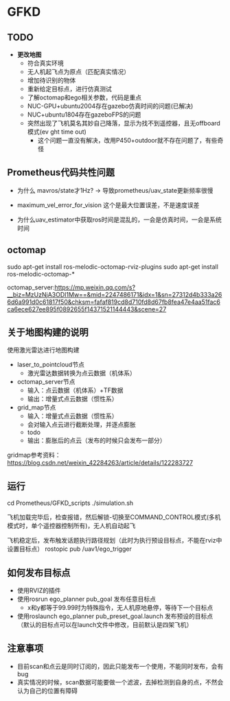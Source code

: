 # GFKD

## TODO
- **更改地图**
  - 符合真实环境
  - 无人机起飞点为原点（匹配真实情况）
  - 增加待识别的物体
  - 重新给定目标点，进行仿真测试
  - 了解octomap和ego相关参数，代码是重点
  - NUC-GPU+ubuntu2004存在gazebo仿真时间的问题(已解决)
  - NUC+ubuntu1804存在gazeboFPS的问题
  - 突然出现了飞机莫名其妙自己降落，显示为找不到遥控器，且无offboard模式(ev ght time out)
    - 这个问题一直没有解决，改用P450+outdoor就不存在问题了，有些奇怪 

## Prometheus代码共性问题
- 为什么 mavros/state才1Hz? -> 导致prometheus/uav_state更新频率很慢
- maximum_vel_error_for_vision 这个是最大位置误差，不是速度误差


- 为什么uav_estimator中获取ros时间是混乱的，一会是仿真时间，一会是系统时间


## octomap

sudo apt-get install ros-melodic-octomap-rviz-plugins
sudo apt-get install ros-melodic-octomap-*


octomap_server:https://mp.weixin.qq.com/s?__biz=MzUzNjA3ODI1Mw==&mid=2247486171&idx=1&sn=27312d4b333a266d6a991d0c61817f50&chksm=fafaf819cd8d710fd8d67fb8fea47e4aa51fac6ca6ece627ee895f0892655f14371521144443&scene=27

## 关于地图构建的说明

使用激光雷达进行地图构建
- laser_to_pointcloud节点
  - 激光雷达数据转换为点云数据（机体系）
- octomap_server节点
  - 输入：点云数据（机体系）+TF数据
  - 输出：增量式点云数据（惯性系）
- grid_map节点
  - 输入：增量式点云数据（惯性系）
  - 会对输入点云进行截断处理，并逐点膨胀
  - todo
  - 输出：膨胀后的点云（发布的时候只会发布一部分）


gridmap参考资料：https://blog.csdn.net/weixin_42284263/article/details/122283727
## 运行

cd Prometheus/GFKD_scripts
./simulation.sh

飞机加载完毕后，检查报错，然后解锁-切换至COMMAND_CONTROL模式(多机模式时，单个遥控器控制所有)，无人机自动起飞

飞机稳定后，发布触发话题执行路径规划（此时为执行预设目标点，不能在rviz中设置目标点）
rostopic pub /uav1/ego_trigger

## 如何发布目标点

 - 使用RVIZ的插件
 - 使用rosrun ego_planner pub_goal 发布任意目标点
    - x和y都等于99.99时为特殊指令，无人机原地悬停，等待下一个目标点
 - 使用roslaunch ego_planner pub_preset_goal.launch 发布预设的目标点（默认的目标点可以在launch文件中修改，目前默认是四架飞机）


## 注意事项
 - 目前scan和点云是同时订阅的，因此只能发布一个使用，不能同时发布，会有bug
 - 真实情况的时候，scan数据可能要做一个滤波，去掉检测到自身的点，不然会认为自己的位置有障碍
